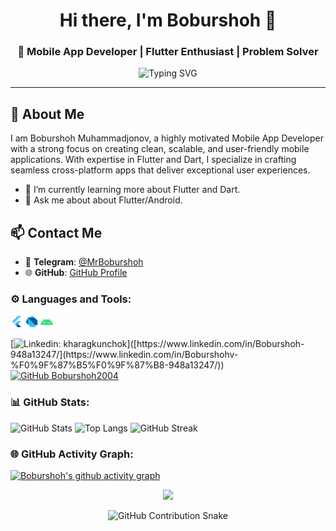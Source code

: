 <h1 align="center">Hi there, I'm Boburshoh 👋</h1>
<h3 align="center">🚀 Mobile App Developer | Flutter Enthusiast | Problem Solver</h3>

<p align="center">
  <img src="https://readme-typing-svg.demolab.com?font=Fira+Code&weight=600&size=24&pause=1000&color=00FFCC&center=true&vCenter=true&width=435&lines=Welcome+to+my+GitHub!;Building+innovative+mobile+apps;Passionate+about+clean+and+scalable+code" alt="Typing SVG" />
</p>

  ---

## 🌟 About Me
I am Boburshoh Muhammadjonov, a highly motivated Mobile App Developer with a strong focus on creating clean, scalable, and user-friendly mobile applications. With expertise in Flutter and Dart, I specialize in crafting seamless cross-platform apps that deliver exceptional user experiences.
- 🌱 I’m currently learning more about Flutter and Dart.
- 💬 Ask me about  about Flutter/Android.


## 📫 Contact Me
- 📱 **Telegram**: [@MrBoburshoh](https://t.me/MrBoburshoh)
- 🌐 **GitHub**: [GitHub Profile](https://github.com/Boburshoh2004)


### ⚙️ Languages and Tools:
<code><img height="20" src="https://raw.githubusercontent.com/github/explore/80688e429a7d4ef2fca1e82350fe8e3517d3494d/topics/flutter/flutter.png"></code>
<code><img height="20" src="https://raw.githubusercontent.com/github/explore/80688e429a7d4ef2fca1e82350fe8e3517d3494d/topics/dart/dart.png"></code>
<code><img height="20" src="https://raw.githubusercontent.com/github/explore/80688e429a7d4ef2fca1e82350fe8e3517d3494d/topics/android/android.png"></code>

[![Linkedin: kharagkunchok](https://img.shields.io/badge/-Boburshoh-blue?style=flat-square&logo=Linkedin&logoColor=white&link=[https://www.linkedin.com/in/Boburshoh-948a13247/](https://www.linkedin.com/in/Boburshoh-%F0%9F%87%B5%F0%9F%87%B8-948a13247/))]([https://www.linkedin.com/in/Boburshoh-948a13247/](https://www.linkedin.com/in/Boburshohv-%F0%9F%87%B5%F0%9F%87%B8-948a13247/))
[![GitHub Boburshoh2004](https://img.shields.io/github/followers/SanjarbekFayzullayev?label=follow&style=social)](https://github.com/Boburshoh2004)



### 📊 GitHub Stats:
![GitHub Stats](https://github-readme-stats.vercel.app/api?username=Boburshoh2004&show_icons=true&theme=radical)
![Top Langs](https://github-readme-stats.vercel.app/api/top-langs/?username=Boburshoh2004&layout=compact&theme=radical)
![GitHub Streak](https://github-readme-streak-stats.herokuapp.com/?user=Boburshoh2004&theme=radical)


### 🌐 GitHub Activity Graph:
[![Boburshoh's github activity graph](https://github-readme-activity-graph.vercel.app/graph?username=Boburshoh2004&theme=dracula)](https://github.com/Boburshoh2004/github-readme-activity-graph)


<p align="center"> 
  <img src="https://profile-counter.glitch.me/Boburshoh2004/count.svg" />
</p>

<!-- <a href="https://github.com/codingwithtashi">
  <img align="center" src="https://github-readme-stats.vercel.app/api/top-langs/?username=codingwithtashi&theme=light&hide_langs_below=1" />
</a> -->
<!-- <a href="https://github.com/codingwithtashi">
 <img align="center" src="https://github-readme-stats.vercel.app/api?username=codingwithtashi&show_icons=true&theme=light&line_height=27" alt="Kunchok's github stats"/>
</a> -->
<div align="center">
  <img src="https://raw.githubusercontent.com/Boburshoh2004/Boburshoh2004/output/github-contribution-grid-snake.svg" alt="GitHub Contribution Snake">
</div>
